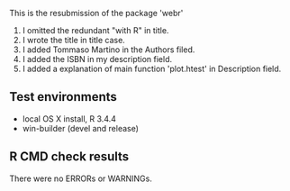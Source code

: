 This is the resubmission of the package 'webr'

1. I omitted the redundant "with R" in title.
2. I wrote the title in title case.
3. I added Tommaso Martino in the Authors filed.
4. I added the ISBN in my description field.
5. I added a explanation of main function 'plot.htest' in Description field.

## Test environments
* local OS X install, R 3.4.4
* win-builder (devel and release)

## R CMD check results
There were no ERRORs or WARNINGs.

